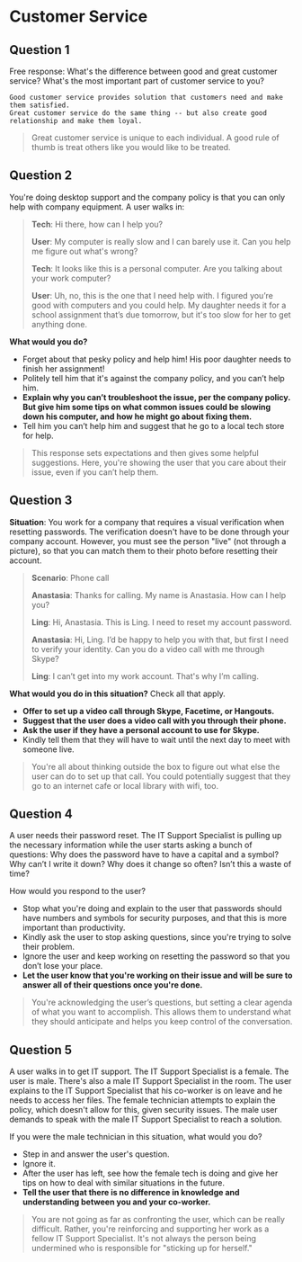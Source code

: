 # Customer Service

## Question 1

Free response: What's the difference between good and great customer service? What's the most important part of customer service to you?

```
Good customer service provides solution that customers need and make them satisfied.
Great customer service do the same thing -- but also create good relationship and make them loyal.
```

> Great customer service is unique to each individual. A good rule of thumb is treat others like you would like to be treated.

## Question 2

You're doing desktop support and the company policy is that you can only help with company equipment. A user walks in:

> **Tech**: Hi there, how can I help you?
> 
> **User**: My computer is really slow and I can barely use it. Can you help me figure out what's wrong?
> 
> **Tech**: It looks like this is a personal computer. Are you talking about your work computer?
> 
> **User**: Uh, no, this is the one that I need help with. I figured you’re good with computers and you could help. My daughter needs it for a school assignment that’s due tomorrow, but it's too slow for her to get anything done.

**What would you do?**

* Forget about that pesky policy and help him! His poor daughter needs to finish her assignment!
* Politely tell him that it's against the company policy, and you can’t help him.
* **Explain why you can’t troubleshoot the issue, per the company policy. But give him some tips on what common issues could be slowing down his computer, and how he might go about fixing them.**
* Tell him you can’t help him and suggest that he go to a local tech store for help.

> This response sets expectations and then gives some helpful suggestions. Here, you're showing the user that you care about their issue, even if you can’t help them.

## Question 3

**Situation**: You work for a company that requires a visual verification when resetting passwords. The verification doesn't have to be done through your company account. However, you must see the person "live" (not through a picture), so that you can match them to their photo before resetting their account.

> **Scenario**: Phone call
>
> **Anastasia**: Thanks for calling. My name is Anastasia. How can I help you?
> 
> **Ling**: Hi, Anastasia. This is Ling. I need to reset my account password.
> 
> **Anastasia**: Hi, Ling. I’d be happy to help you with that, but first I need to verify your identity. Can you do a video call with me through Skype?
> 
> **Ling**: I can’t get into my work account. That's why I’m calling.
> 
**What would you do in this situation?** Check all that apply.

* **Offer to set up a video call through Skype, Facetime, or Hangouts.**
* **Suggest that the user does a video call with you through their phone.**
* **Ask the user if they have a personal account to use for Skype.**
* Kindly tell them that they will have to wait until the next day to meet with someone live.

> You're all about thinking outside the box to figure out what else the user can do to set up that call. You could potentially suggest that they go to an internet cafe or local library with wifi, too.

## Question 4

A user needs their password reset. The IT Support Specialist is pulling up the necessary information while the user starts asking a bunch of questions: Why does the password have to have a capital and a symbol? Why can’t I write it down? Why does it change so often? Isn’t this a waste of time?

How would you respond to the user?

* Stop what you're doing and explain to the user that passwords should have numbers and symbols for security purposes, and that this is more important than productivity.
* Kindly ask the user to stop asking questions, since you're trying to solve their problem.
* Ignore the user and keep working on resetting the password so that you don’t lose your place.
* **Let the user know that you're working on their issue and will be sure to answer all of their questions once you're done.**

> You're acknowledging the user’s questions, but setting a clear agenda of what you want to accomplish. This allows them to understand what they should anticipate and helps you keep control of the conversation.

## Question 5

A user walks in to get IT support. The IT Support Specialist is a female. The user is male. There's also a male IT Support Specialist in the room. The user explains to the IT Support Specialist that his co-worker is on leave and he needs to access her files. The female technician attempts to explain the policy, which doesn't allow for this, given security issues. The male user demands to speak with the male IT Support Specialist to reach a solution.

If you were the male technician in this situation, what would you do?

* Step in and answer the user's question.
* Ignore it.
* After the user has left, see how the female tech is doing and give her tips on how to deal with similar situations in the future.
* **Tell the user that there is no difference in knowledge and understanding between you and your co-worker.**

> You are not going as far as confronting the user, which can be really difficult. Rather, you're reinforcing and supporting her work as a fellow IT Support Specialist. It's not always the person being undermined who is responsible for "sticking up for herself." 